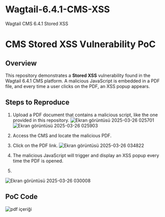 # Wagtail-6.4.1-CMS-XSS
Wagtail CMS 6.4.1 Stored XSS

# CMS Stored XSS Vulnerability PoC

## Overview

This repository demonstrates a **Stored XSS** vulnerability found in the Wagtail 6.4.1 CMS platform. A malicious JavaScript is embedded in a PDF file, and every time a user clicks on the PDF, an XSS popup appears.

## Steps to Reproduce

1. Upload a PDF document that contains a malicious script, like the one provided in this repository.
![Ekran görüntüsü 2025-03-26 025701](https://github.com/user-attachments/assets/dddb03c7-ec89-45ef-8b95-1f5ae3fcf521)
![Ekran görüntüsü 2025-03-26 025903](https://github.com/user-attachments/assets/c5ad6c89-f81e-4b17-bb35-6c593ab0beb5)


2. Access the CMS and locate the malicious PDF.
3. Click on the PDF link.
![Ekran görüntüsü 2025-03-26 034822](https://github.com/user-attachments/assets/262e3839-8528-4d49-bec8-2acdab27e762)


5. The malicious JavaScript will trigger and display an XSS popup every time the PDF is opened.
6. 
![Ekran görüntüsü 2025-03-26 030008](https://github.com/user-attachments/assets/5e7d575c-6539-4d9e-b621-7c7db96df7bd)

## PoC Code

![pdf içeriği](https://github.com/user-attachments/assets/86249edb-1fed-4d13-9508-7f65c8731caa)

